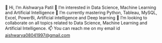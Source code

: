 👋 Hi, I’m Aishwarya Patil
👀 I’m interested in Data Science, Machine Learning and Artificial Intelligence
🌱 I’m currently mastering Python, Tableau, MySQL, Excel, PowerBi, Artificial intelligence and Deep learning
💞️ I’m looking to collaborate on all topics related to Data Science, Machine Learning and Artificial Intelligence.
📫 You can reach me on my email id aishwarya08041997@gmail.com
